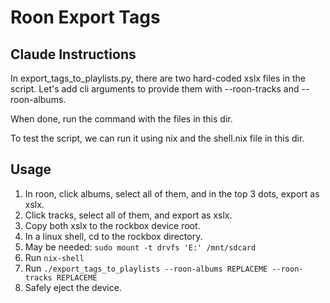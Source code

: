 # Roon Export Tags

## Claude Instructions

In export_tags_to_playlists.py, there are two hard-coded xslx files in the script. Let's add cli arguments to provide them with --roon-tracks and --roon-albums.

When done, run the command with the files in this dir.

To test the script, we can run it using nix and the shell.nix file in this dir.

## Usage

1. In roon, click albums, select all of them, and in the top 3 dots, export as xslx.
1. Click tracks, select all of them, and export as xslx.
1. Copy both xslx to the rockbox device root.
1. In a linux shell, cd to the rockbox directory.
  1. May be needed: `sudo mount -t drvfs 'E:' /mnt/sdcard`
1. Run `nix-shell`
1. Run `./export_tags_to_playlists --roon-albums REPLACEME --roon-tracks REPLACEME`
1. Safely eject the device.


